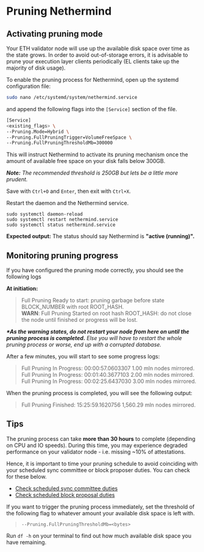 # Pruning Nethermind

## Activating pruning mode

Your ETH validator node will use up the available disk space over time as the state grows. In order to avoid out-of-storage errors, it is advisable to prune your execution layer clients periodically (EL clients take up the majority of disk usage).

To enable the pruning process for Nethermind, open up the systemd configuration file:

```bash
sudo nano /etc/systemd/system/nethermind.service
```

&#x20;and append the following flags into the `[Service]` section of the file.

```bash
[Service]
<existing_flags> \
--Pruning.Mode=Hybrid \
--Pruning.FullPruningTrigger=VolumeFreeSpace \
--Pruning.FullPruningThresholdMb=300000
```

This will instruct Nethermind to activate its pruning mechanism once the amount of available free space on your disk falls below 300GB.

_**Note:** The recommended threshold is 250GB but lets be a little more prudent._

Save with `Ctrl+O` and `Enter`, then exit with `Ctrl+X`.

Restart the daemon and the Nethermind service.&#x20;

```
sudo systemctl daemon-reload
sudo systemctl restart nethermind.service
sudo systemctl status nethermind.service
```

**Expected output:** The status should say Nethermind is **"active (running)".**

## Monitoring pruning progress

If you have configured the pruning mode correctly, you should see the following logs&#x20;

**At initiation:**

> Full Pruning Ready to start: pruning garbage before state BLOCK\_NUMBER with root ROOT\_HASH.\
> **WARN**: Full Pruning Started on root hash ROOT\_HASH: do not close the node until finished or progress will be lost.

_**\*As the warning states, do not restart your node from here on until the pruning process is completed.** Else you will have to restart the whole pruning process or worse, end up with a corrupted database._&#x20;

After a few minutes, you will start to see some progress logs:

> Full Pruning In Progress: 00:00:57.0603307 1.00 mln nodes mirrored.\
> Full Pruning In Progress: 00:01:40.3677103 2.00 mln nodes mirrored.\
> Full Pruning In Progress: 00:02:25.6437030 3.00 mln nodes mirrored.

When the pruning process is completed, you will see the following output:

> Full Pruning Finished: 15:25:59.1620756 1,560.29 mln nodes mirrored.

## Tips

The pruning process can take **more than 30 hours** to complete (depending on CPU and IO speeds). During this time, you may experience degraded performance on your validator node - i.e. missing \~10% of attestations.&#x20;

Hence, it is important to time your pruning schedule to avoid coinciding with your scheduled sync committee or block proposer duties. You can check for these below.

* [Check scheduled sync committee duties](https://www.coincashew.com/coins/overview-eth/guide-or-how-to-setup-a-validator-on-eth2-mainnet/part-ii-maintenance/checking-my-eth-validators-sync-committee-duties)
* [Check scheduled block proposal duties](https://wenmerge.com/block-proposer-schedule/)

If you want to trigger the pruning process immediately, set the threshold of the following flag to whatever amount your available disk space is left with.

> `--Pruning.FullPruningThresholdMb=<bytes>`

Run `df -h` on your terminal to find out how much available disk space you have remaining.&#x20;
